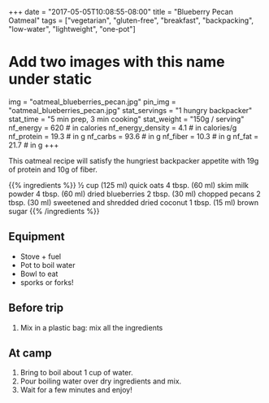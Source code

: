 +++
date = "2017-05-05T10:08:55-08:00"
title = "Blueberry Pecan Oatmeal"
tags = ["vegetarian", "gluten-free", "breakfast", "backpacking", "low-water", "lightweight", "one-pot"]
# Add two images with this name under static
img = "oatmeal_blueberries_pecan.jpg"
pin_img = "oatmeal_blueberries_pecan.jpg"
stat_servings = "1 hungry backpacker"
stat_time = "5 min prep, 3 min cooking"
stat_weight = "150g / serving"
nf_energy = 620 # in calories
nf_energy_density = 4.1 # in calories/g
nf_protein = 19.3 # in g
nf_carbs = 93.6 # in g
nf_fiber = 10.3 # in g
nf_fat = 21.7 # in g
+++

This oatmeal recipe will satisfy the hungriest backpacker appetite with 19g of protein and 10g of fiber.

{{% ingredients %}}
½ cup (125 ml) quick oats
4 tbsp. (60 ml) skim milk powder
4 tbsp. (60 ml) dried blueberries
2 tbsp. (30 ml) chopped pecans
2 tbsp. (30 ml) sweetened and shredded dried coconut
1 tbsp. (15 ml) brown sugar
{{% /ingredients %}}

## Equipment
- Stove + fuel
- Pot to boil water
- Bowl to eat
- sporks or forks!

## Before trip
1. Mix in a plastic bag: mix all the ingredients
 
## At camp
1. Bring to boil about 1 cup of water.
1. Pour boiling water over dry ingredients and mix.
1. Wait for a few minutes and enjoy!
